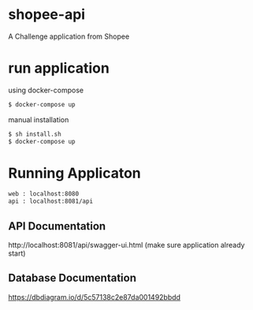 # shopee-api
A Challenge application from Shopee

# run application
using docker-compose
```bash
$ docker-compose up
```

manual installation
```bash
$ sh install.sh
$ docker-compose up
```

# Running Applicaton
```bash
web : localhost:8080
api : localhost:8081/api
```
## API Documentation
http://localhost:8081/api/swagger-ui.html
(make sure application already start)

## Database Documentation
https://dbdiagram.io/d/5c57138c2e87da001492bbdd
